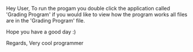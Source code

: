 Hey User,
To run the progam you double click the application called 'Grading Program'
if you would like to view how the program works all files are in the 'Grading Program' file.

Hope you have a good day :)

Regards,
Very cool programmer
